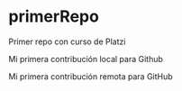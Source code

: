 # primerRepo

Primer repo con curso de Platzi

Mi primera contribución local para Github

Mi primera contribución remota para GitHub
